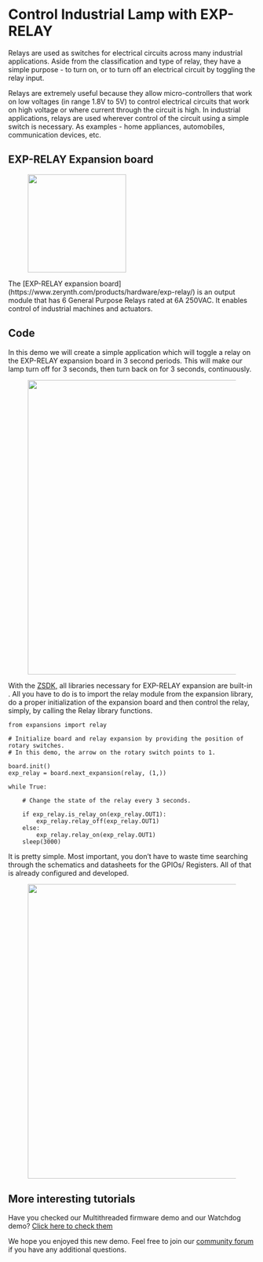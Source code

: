 # Control Industrial Lamp with EXP-RELAY

Relays are used as switches for electrical circuits across many industrial applications. Aside from the classification and type of relay, they have a simple purpose - to turn on, or to turn off an electrical circuit by toggling the relay input.  

Relays are extremely useful because they allow micro-controllers that work on low voltages (in range 1.8V to 5V) to control electrical circuits that work on high voltage or where current through the circuit is high. In industrial applications, relays are used wherever control of the circuit using a simple switch is necessary. As examples - home appliances, automobiles, communication devices, etc.
## EXP-RELAY Expansion board
 
<figure>
  <a data-fancybox="gallery" href="../img/EXP-RELAY-front.png">
  <img src="../img/EXP-RELAY-front.png"width="200"/>
  </a>
</figure>
The [EXP-RELAY expansion board](https://www.zerynth.com/products/hardware/exp-relay/) is an output module that has 6 General Purpose Relays rated at 6A 250VAC. It enables control of industrial machines and actuators.

## Code

In this demo we will create a simple application which will toggle a relay on the EXP-RELAY expansion board in 3 second periods. This will make our lamp turn off for 3 seconds, then turn back on for 3 seconds, continuously.
<figure>
  <a data-fancybox="gallery" href="../img/relaylamp.jpg">
  <img src="../img/relaylamp.jpg"width="600"/>
  </a>
</figure>

With the [ZSDK,](https://www.zerynth.com/zsdk/) all libraries necessary for EXP-RELAY expansion are built-in . All you have to do is to import the relay module from the expansion library, do a proper initialization of the expansion board and then control the relay, simply, by calling the Relay library functions.

    from expansions import relay
    
    # Initialize board and relay expansion by providing the position of rotary switches.
    # In this demo, the arrow on the rotary switch points to 1.
    
    board.init()
    exp_relay = board.next_expansion(relay, (1,))
    
    while True:
    
        # Change the state of the relay every 3 seconds.
    
        if exp_relay.is_relay_on(exp_relay.OUT1):
            exp_relay.relay_off(exp_relay.OUT1)
        else:
            exp_relay.relay_on(exp_relay.OUT1)
        sleep(3000)

        

It is pretty simple. Most important, you don’t have to waste time searching through the schematics and datasheets for the GPIOs/ Registers. All of that is already configured and developed.


<figure>
  <a data-fancybox="gallery" href="../img/relaylampon.jpg">
  <img src="../img/relaylampon.jpg"width="600"/>
  </a>
</figure>

## More interesting tutorials
Have you checked our Multithreaded firmware demo and our Watchdog demo? [Click here to check them](https://docs.zerynth.com/latest/demos/zerynth-os/multi_thread_basic/)

We hope you enjoyed this new demo. Feel free to join our [community forum](https://community.zerynth.com/) if you have any additional questions.
